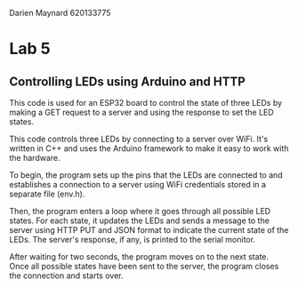 Darien Maynard 620133775

# Lab 5

## Controlling LEDs using Arduino and HTTP

This code is used for an ESP32 board to control the state of three LEDs by making a GET request to a server and using the response to set the LED states.


This code controls three LEDs by connecting to a server over WiFi. It's written in C++ and uses the Arduino framework to make it easy to work with the hardware.

To begin, the program sets up the pins that the LEDs are connected to and establishes a connection to a server using WiFi credentials stored in a separate file (env.h).

Then, the program enters a loop where it goes through all possible LED states. For each state, it updates the LEDs and sends a message to the server using HTTP PUT and JSON format to indicate the current state of the LEDs. The server's response, if any, is printed to the serial monitor.

After waiting for two seconds, the program moves on to the next state. Once all possible states have been sent to the server, the program closes the connection and starts over.